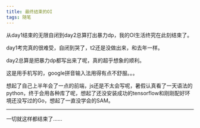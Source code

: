```yaml
---
title: 最终结束的OI
tags: 随笔
---
```


从day1结束的无限自闭到day2总算打出暴力dp，我的OI生活终究在此刻结束了。

<!--more-->

day1考完真的很难受，自闭到哭了，t2还是没做出来，和去年一样。

day2总算是把暴力dp都写出来了呢，真的超乎想象的顺利。

这是用手机写的，google拼音输入法用得有点不舒服。。。

想起了自己上半年会了一点的前端，js还是不太会写呢，暑假认真看了一天语法的python，终于会用各种库了呢，想起了还没安装成功的tensorflow和刚刚配好环境还没写过的Go，想起了一直没学会的SAM。

---

一切就这样都结束了……
